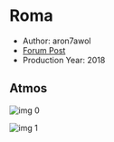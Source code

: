 # Roma

* Author: aron7awol
* [Forum Post](https://www.avsforum.com/threads/bass-eq-for-filtered-movies.2995212/post-59273456)
* Production Year: 2018

## Atmos

![img 0](https://i.imgur.com/xGs3BFE.jpg)

![img 1](https://i.imgur.com/m8b9VGF.png)

